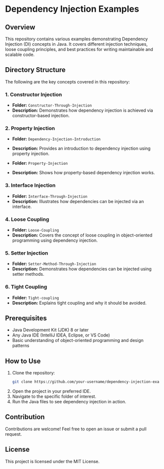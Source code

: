 # Dependency Injection Examples

## Overview
This repository contains various examples demonstrating Dependency Injection (DI) concepts in Java. It covers different injection techniques, loose coupling principles, and best practices for writing maintainable and scalable code.

## Directory Structure
The following are the key concepts covered in this repository:

### 1. Constructor Injection
- **Folder:** `Constructor-Through-Injection`
- **Description:** Demonstrates how dependency injection is achieved via constructor-based injection.

### 2. Property Injection
- **Folder:** `Dependency-Injection-Introduction`
- **Description:** Provides an introduction to dependency injection using property injection.

- **Folder:** `Property-Injection`
- **Description:** Shows how property-based dependency injection works.

### 3. Interface Injection
- **Folder:** `Interface-Through-Injection`
- **Description:** Illustrates how dependencies can be injected via an interface.

### 4. Loose Coupling
- **Folder:** `Loose-Coupling`
- **Description:** Covers the concept of loose coupling in object-oriented programming using dependency injection.

### 5. Setter Injection
- **Folder:** `Setter-Method-Through-Injection`
- **Description:** Demonstrates how dependencies can be injected using setter methods.

### 6. Tight Coupling
- **Folder:** `Tight-coupling`
- **Description:** Explains tight coupling and why it should be avoided.

## Prerequisites
- Java Development Kit (JDK) 8 or later
- Any Java IDE (IntelliJ IDEA, Eclipse, or VS Code)
- Basic understanding of object-oriented programming and design patterns

## How to Use
1. Clone the repository:
   ```sh
   git clone https://github.com/your-username/dependency-injection-examples.git
   ```
2. Open the project in your preferred IDE.
3. Navigate to the specific folder of interest.
4. Run the Java files to see dependency injection in action.

## Contribution
Contributions are welcome! Feel free to open an issue or submit a pull request.

## License
This project is licensed under the MIT License.
